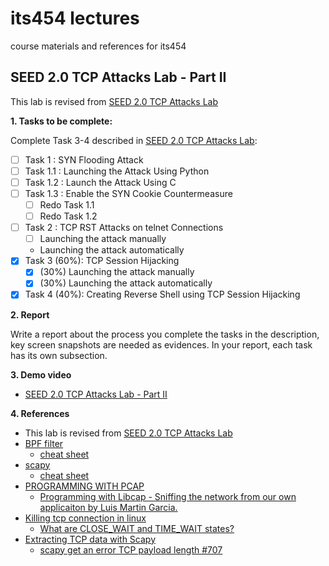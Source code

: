 # its454 lectures

course materials and references for its454

## SEED 2.0 TCP Attacks Lab - Part II

This lab is revised from [SEED 2.0 TCP Attacks Lab](https://seedsecuritylabs.org/Labs_20.04/Networking/TCP_Attacks/)

**1. Tasks to be complete:**

Complete Task 3-4 described in [SEED 2.0 TCP Attacks Lab](../lab03/refs/TCPAttacks.pdf):

- [ ]  Task 1 : SYN Flooding Attack
  - [ ] Task 1.1 : Launching the Attack Using Python
  - [ ] Task 1.2 : Launch the Attack Using C
  - [ ] Task 1.3 : Enable the SYN Cookie Countermeasure
    - [ ]  Redo Task 1.1
    - [ ]  Redo Task 1.2
- [ ] Task 2 : TCP RST Attacks on telnet Connections
  - [ ]  Launching the attack manually
  -  Launching the attack automatically
- [x] Task 3 (60%): TCP Session Hijacking
  - [x] (30%) Launching the attack manually
  - [x] (30%) Launching the attack automatically
- [x] Task 4 (40%): Creating Reverse Shell using TCP Session Hijacking

**2. Report**

Write a report about the process you complete the tasks in the description, key screen snapshots are needed as evidences. In your report, each task has its own subsection.


**3. Demo video**
* [SEED 2.0 TCP Attacks Lab - Part II](https://youtu.be/ZKY-iGrkKZ8)

**4. References**
* This lab is revised from [SEED 2.0 TCP Attacks Lab](https://seedsecuritylabs.org/Labs_20.04/Networking/TCP_Attacks/)
* [BPF filter](https://www.kernel.org/doc/html/latest/networking/filter.html)
  * [cheat sheet](https://www.gigamon.com/content/dam/resource-library/english/guide---cookbook/gu-bpf-reference-guide-gigamon-insight.pdf)
* [scapy](https://scapy.net/)
  * [cheat sheet](https://wiki.sans.blue/Tools/pdfs/ScapyCheatSheet_v0.2.pdf)
* [PROGRAMMING WITH PCAP](https://www.tcpdump.org/pcap.html)
  * [Programming with Libcap - Sniffing the network from our own applicaiton by Luis Martin Garcia.](http://recursos.aldabaknocking.com/libpcapHakin9LuisMartinGarcia.pdf)
* [Killing tcp connection in linux](https://unix.stackexchange.com/questions/71940/killing-tcp-connection-in-linux/80539)
  * [What are CLOSE_WAIT and TIME_WAIT states?](https://superuser.com/questions/173535/what-are-close-wait-and-time-wait-states)
* [Extracting TCP data with Scapy](https://stackoverflow.com/questions/65370305/extracting-tcp-data-with-scapy)
  * [ scapy get an error TCP payload length #707 ](https://github.com/secdev/scapy/issues/707)